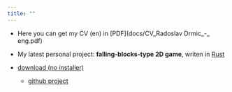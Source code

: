 ```yaml
---
title: ""
---
```

- Here you can get my CV (en) in [PDF](docs/CV_Radoslav Drmic_-_ eng.pdf)

- My latest personal project: **falling-blocks-type 2D game**, writen in [Rust](https://www.rust-lang.org/)
- [download (no installer)](https://github.com/rdrmic/color-columns/dist/color-columns.zip) 
  - [github project](https://github.com/rdrmic/color-columns/blob/main/dist/color-columns.zip)

